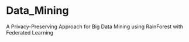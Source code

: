 # Data_Mining
A Privacy-Preserving Approach for Big Data Mining using RainForest with Federated Learning

